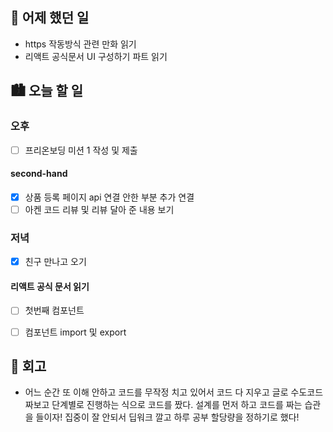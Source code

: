 ## 🌃 어제 했던 일

- https 작동방식 관련 만화 읽기
- 리액트 공식문서 UI 구성하기 파트 읽기

## 🏙️ 오늘 할 일

### 오후
- [ ] 프리온보딩 미션 1 작성 및 제출

#### second-hand
- [x] 상품 등록 페이지 api 연결 안한 부분 추가 연결
- [ ] 아켄 코드 리뷰 및 리뷰 달아 준 내용 보기

### 저녁
- [x] 친구 만나고 오기

#### 리액트 공식 문서 읽기
- [ ] 첫번째 컴포넌트
- [ ] 컴포넌트 import 및 export



## 🌆 회고
- 어느 순간 또 이해 안하고 코드를 무작정 치고 있어서 코드 다 지우고 글로 수도코드 짜보고 단계별로 진행하는 식으로 코드를 짰다. 설계를 먼저 하고 코드를 짜는 습관을 들이자! 집중이 잘 안되서 딥워크 깔고 하루 공부 할당량을 정하기로 했다!